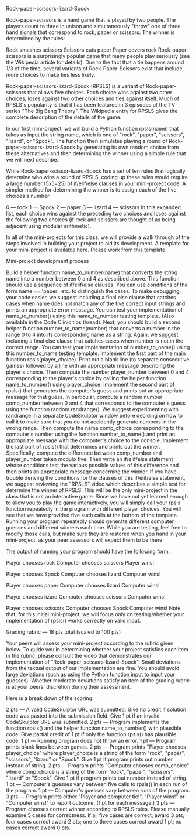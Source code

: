Rock-paper-scissors-lizard-Spock

Rock-paper-scissors is a hand game that is played by two people. The players count to three in unison and simultaneously "throw” one of three hand signals that correspond to rock, paper or scissors. The winner is determined by the rules:

Rock smashes scissors
Scissors cuts paper
Paper covers rock
Rock-paper-scissors is a surprisingly popular game that many people play seriously (see the Wikipedia article for details). Due to the fact that a tie happens around 1/3 of the time, several variants of Rock-Paper-Scissors exist that include more choices to make ties less likely.

Rock-paper-scissors-lizard-Spock (RPSLS) is a variant of Rock-paper-scissors that allows five choices. Each choice wins against two other choices, loses against two other choices and ties against itself. Much of RPSLS's popularity is that it has been featured in 3 episodes of the TV series "The Big Bang Theory". The Wikipedia entry for RPSLS gives the complete description of the details of the game.

In our first mini-project, we will build a Python function rpsls(name) that takes as input the string name, which is one of "rock", "paper", "scissors", "lizard", or "Spock". The function then simulates playing a round of Rock-paper-scissors-lizard-Spock by generating its own random choice from these alternatives and then determining the winner using a simple rule that we will next describe.

While Rock-paper-scissor-lizard-Spock has a set of ten rules that logically determine who wins a round of RPSLS, coding up these rules would require a large number (5x5=25) of if/elif/else clauses in your mini-project code. A simpler method for determining the winner is to assign each of the five choices a number:

0 — rock
1 — Spock
2 — paper
3 — lizard
4 — scissors
In this expanded list, each choice wins against the preceding two choices and loses against the following two choices (if rock and scissors are thought of as being adjacent using modular arithmetic).

In all of the mini-projects for this class, we will provide a walk through of the steps involved in building your project to aid its development. A template for your mini-project is available here. Please work from this template.

Mini-project development process

Build a helper function name_to_number(name) that converts the string name into a number between 0 and 4 as described above. This function should use a sequence of if/elif/else clauses. You can use conditions of the form name == 'paper', etc. to distinguish the cases. To make debugging your code easier, we suggest including a final else clause that catches cases when name does not match any of the five correct input strings and prints an appropriate error message. You can test your implementation of name_to_number() using this name_to_number testing template. (Also available in the Code Clinic tips thread).
Next, you should build a second helper function number_to_name(number) that converts a number in the range 0 to 4 into its corresponding name as a string. Again, we suggest including a final else clause that catches cases when number is not in the correct range. You can test your implementation of number_to_name() using this number_to_name testing template.
Implement the first part of the main function rpsls(player_choice). Print out a blank line (to separate consecutive games) followed by a line with an appropriate message describing the player's choice. Then compute the number player_number between 0 and 4 corresponding to the player's choice by calling the helper function name_to_number() using player_choice.
Implement the second part of rpsls() that generates the computer's guess and prints out an appropriate message for that guess. In particular, compute a random number comp_number between 0 and 4 that corresponds to the computer's guess using the function random.randrange(). We suggest experimenting with randrange in a separate CodeSkulptor window before deciding on how to call it to make sure that you do not accidently generate numbers in the wrong range. Then compute the name comp_choice corresponding to the computer's number using the function number_to_name() and print an appropriate message with the computer's choice to the console.
Implement the last part of rpsls() that determines and prints out the winner. Specifically, compute the difference between comp_number and player_number taken modulo five. Then write an if/elif/else statement whose conditions test the various possible values of this difference and then prints an appropriate message concerning the winner. If you have trouble deriving the conditions for the clauses of this if/elif/else statement, we suggest reviewing the "RPSLS" video which describes a simple test for determine the winner of RPSLS.
This will be the only mini-project in the class that is not an interactive game. Since we have not yet learned enough to allow you to play the game interactively, you will simply call your rpsls function repeatedly in the program with different player choices. You will see that we have provided five such calls at the bottom of the template. Running your program repeatedly should generate different computer guesses and different winners each time. While you are testing, feel free to modify those calls, but make sure they are restored when you hand in your mini-project, as your peer assessors will expect them to be there.

The output of running your program should have the following form:

Player chooses rock
Computer chooses scissors
Player wins!

Player chooses Spock
Computer chooses lizard
Computer wins!

Player chooses paper
Computer chooses lizard
Computer wins!

Player chooses lizard
Computer chooses scissors
Computer wins!

Player chooses scissors
Computer chooses Spock
Computer wins!
Note that, for this initial mini-project, we will focus only on testing whether your implementation of rpsls() works correctly on valid input.

Grading rubric — 18 pts total (scaled to 100 pts)

Your peers will assess your mini-project according to the rubric given below. To guide you in determining whether your project satisfies each item in the rubric, please consult the video that demonstrates our implementation of "Rock-paper-scissors-lizard-Spock". Small deviations from the textual output of our implementation are fine. You should avoid large deviations (such as using the Python function input to input your guesses). Whether moderate deviations satisfy an item of the grading rubric is at your peers' discretion during their assessment.

Here is a break down of the scoring:

2 pts — A valid CodeSkulptor URL was submitted. Give no credit if solution code was pasted into the submission field. Give 1 pt if an invalid CodeSkulptor URL was submitted.
2 pts — Program implements the function rpsls() and the helper function name_to_number() with plausible code. Give partial credit of 1 pt if only the function rpsls() has plausible code.
1 pt — Running program does not throw an error.
1 pt — Program prints blank lines between games.
2 pts — Program prints "Player chooses player_choice" where player_choice is a string of the form "rock", "paper", "scissors", "lizard" or "Spock". Give 1 pt if program prints out number instead of string.
2 pts — Program prints "Computer chooses comp_choice" where comp_choice is a string of the form "rock", "paper", "scissors", "lizard" or "Spock". Give 1 pt if program prints out number instead of string.
1 pt — Computer's guesses vary between five calls to rpsls() in each run of the program.
1 pt — Computer's guesses vary between runs of the program.
3 pts — Program prints either "Player and computer tie!", "Player wins!" or "Computer wins!" to report outcome. (1 pt for each message.)
3 pts — Program chooses correct winner according to RPSLS rules. Please manually examine 5 cases for correctness. If all five cases are correct, award 3 pts; four cases correct award 2 pts; one to three cases correct award 1 pt; no cases correct award 0 pts.